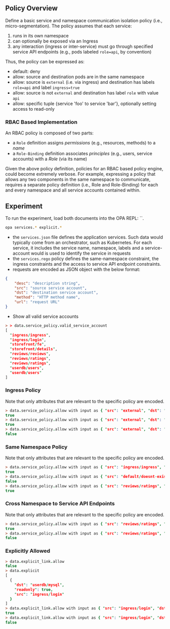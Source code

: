 ## Policy Overview

Define a basic service and namespace communication isolation policy (i.e., micro-segmentation).
The policy assumes that each service:

1. runs in its own namespace
1. can optionally be exposed via an Ingress
1. any interaction (ingress or inter-service) must go through specified service API endpoints (e.g., pods labeled `role=api`, by convention)

Thus, the policy can be expressed as:

- default: deny
- allow: source and destination pods are in the same namespace
- allow: source is `external` (i.e. via ingress) and destination has labels `role=api` and label `ingress=true`
- allow: source is not `external` and destination has label `role` with value `api`
- allow: specific tuple {service 'foo' to service 'bar'}, optionally setting access to read-only

### RBAC Based Implementation

An RBAC policy is composed of two parts:

- a `Role` definition assigns _permissions_ (e.g., resources, methods) to a _name_
- a `Role-Binding` definition associates _principles_ (e.g., users, service accounts) with a _Role_ (via its name)

Given the above policy definition, policies for an RBAC based policy engine, could become extremely verbose.
 For example, expressing a policy that allows any two components in the same namespace to communicate, requires a separate policy definition (i.e., Role and Role-Binding) for each and every namespace and all service accounts contained within.

## Experiment

To run the experiment, load both documents into the OPA REPL: ``.

```sh
opa services.* explicit.*
```

- the `services.json` file defines the application services. Such data would typically come from an orchestrator, such as
 Kubernetes. For each service, it includes the service name, namespace, labels and a service-account would is used to identify the service in requests
- the `services.rego` policy defines the same-namespace constraint, the ingress constraints and the access to service API endpoint constraints.
- requests are encoded as JSON object with the below format:

```json
{
    "desc": "description string",
    "src": "source service account",
    "dst": "destination service account",
    "method": "HTTP method name",
    "url": "request URL"
}
```

- Show all valid service accounts

```prolog
> > data.service_policy.valid_service_account
[
  "ingress/ingress",
  "ingress/login",
  "storefront/fe",
  "storefront/details",
  "reviews/reviews",
  "reviews/ratings",
  "reviews/ratings",
  "userdb/users",
  "userdb/users"
]
```

### Ingress Policy

Note that only attributes that are relevant to the specific policy are encoded.

```prolog
> data.service_policy.allow with input as { "src": "external", "dst": "ingress/ingress" }
true
> data.service_policy.allow with input as { "src": "external", "dst": "storefront/fe" }
true
> data.service_policy.allow with input as { "src": "external", "dst": "ingress/login" }
false
```

### Same Namespace Policy

Note that only attributes that are relevant to the specific policy are encoded.

```prolog
> data.service_policy.allow with input as { "src": "ingress/ingress", "dst": "ingress/login" }
true
> data.service_policy.allow with input as { "src": "default/doesnt-exist", "dst": "ingress/login" }
false
> data.service_policy.allow with input as { "src": "reviews/ratings", "dst": "reviews/reviews" }
true
```

### Cross Namespace to Service API Endpoints

Note that only attributes that are relevant to the specific policy are encoded.

```prolog
> data.service_policy.allow with input as { "src": "reviews/ratings", "dst": "userdb/users" }
true
> data.service_policy.allow with input as { "src": "reviews/ratings", "dst": "userdb/mysql" }
false
```

### Explicitly Allowed

```prolog
> data.explicit_link.allow
false
> data.explicit
[
  {
    "dst": "userdb/mysql",
    "readonly": true,
    "src": "ingress/login"
  }
]
> data.explicit_link.allow with input as { "src": "ingress/login", "dst": "userdb/mysql", "method": "GET"}
true
> data.explicit_link.allow with input as { "src": "ingress/login", "dst": "userdb/mysql", "method": "PUT"}
false
```